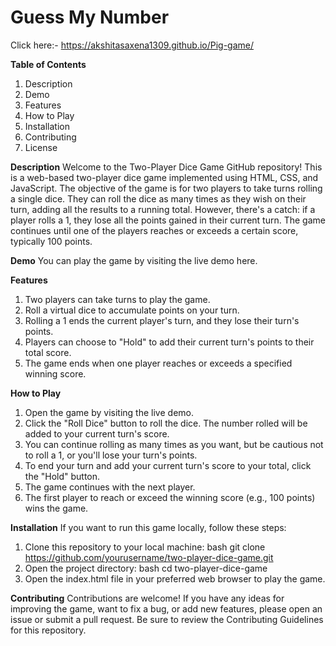 # Guess My Number  
Click here:- https://akshitasaxena1309.github.io/Pig-game/

**Table of Contents**

1. Description
2. Demo
3. Features
4. How to Play
5. Installation
6. Contributing
7. License

**Description**
Welcome to the Two-Player Dice Game GitHub repository! This is a web-based two-player dice game implemented using HTML, CSS, and JavaScript. The objective of the game is for two players to take turns rolling a single dice. They can roll the dice as many times as they wish on their turn, adding all the results to a running total. However, there's a catch: if a player rolls a 1, they lose all the points gained in their current turn. The game continues until one of the players reaches or exceeds a certain score, typically 100 points.

**Demo**
You can play the game by visiting the live demo here.

**Features**

1. Two players can take turns to play the game.
2. Roll a virtual dice to accumulate points on your turn.
3. Rolling a 1 ends the current player's turn, and they lose their turn's points.
4. Players can choose to "Hold" to add their current turn's points to their total score.
5. The game ends when one player reaches or exceeds a specified winning score.

**How to Play**

1. Open the game by visiting the live demo.
2. Click the "Roll Dice" button to roll the dice. The number rolled will be added to your current turn's score.
3. You can continue rolling as many times as you want, but be cautious not to roll a 1, or you'll lose your turn's points.
4. To end your turn and add your current turn's score to your total, click the "Hold" button.
5. The game continues with the next player.
6. The first player to reach or exceed the winning score (e.g., 100 points) wins the game.

**Installation**
If you want to run this game locally, follow these steps:

1. Clone this repository to your local machine:
   bash
   git clone https://github.com/yourusername/two-player-dice-game.git
2. Open the project directory:
   bash
   cd two-player-dice-game
3. Open the index.html file in your preferred web browser to play the game.

**Contributing**
Contributions are welcome! If you have any ideas for improving the game, want to fix a bug, or add new features, please open an issue or submit a pull request. Be sure to review the Contributing Guidelines for this repository.
